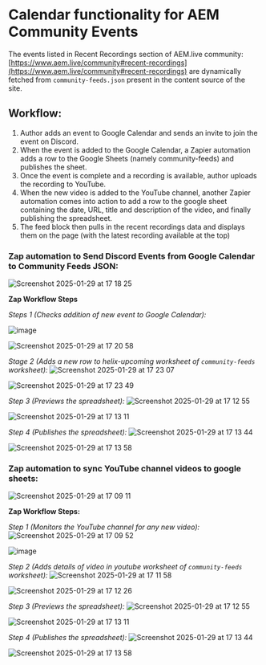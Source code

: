 # Calendar functionality for AEM Community Events

The events listed in Recent Recordings section of AEM.live community: [https://www.aem.live/community#recent-recordings](https://www.aem.live/community#recent-recordings) are dynamically fetched from `community-feeds.json` present in the content source of the site.

## Workflow:
1. Author adds an event to Google Calendar and sends an invite to join the event on Discord.
2. When the event is added to the Google Calendar, a Zapier automation adds a row to the Google Sheets (namely community-feeds) and publishes the sheet.
3. Once the event is complete and a recording is available, author uploads the recording to YouTube.
4. When the new video is added to the YouTube channel, another Zapier automation comes into action to add a row to the google sheet containing the date, URL, title and description of the video, and finally publishing the spreadsheet.
5. The feed block then pulls in the recent recordings data and displays them on the page (with the latest recording available at the top)

### Zap automation to Send Discord Events from Google Calendar to Community Feeds JSON:

![Screenshot 2025-01-29 at 17 18 25](https://github.com/user-attachments/assets/739b8bb9-8b41-47a2-8029-71f288c86f30)

**Zap Workflow Steps**

_Steps 1 (Checks addition of new event to Google Calendar):_

![image](https://github.com/user-attachments/assets/08fd5b77-ee1b-40f7-b656-d90d366d45af)

![Screenshot 2025-01-29 at 17 20 58](https://github.com/user-attachments/assets/93707862-a3e9-479e-b24a-7619aa8ad1a5)

_Stage 2 (Adds a new row to  helix-upcoming worksheet of `community-feeds` worksheet):_
![Screenshot 2025-01-29 at 17 23 07](https://github.com/user-attachments/assets/2d332186-dda5-474a-887f-3c39a6c40efc)

![Screenshot 2025-01-29 at 17 23 49](https://github.com/user-attachments/assets/7978b9e0-2a75-4bdc-a580-9a9e6661df12)

_Step 3 (Previews the spreadsheet):_
![Screenshot 2025-01-29 at 17 12 55](https://github.com/user-attachments/assets/56d2088c-cb2c-4105-8418-a750dabb712d)

![Screenshot 2025-01-29 at 17 13 11](https://github.com/user-attachments/assets/2f2b0490-bc1d-4e12-8464-6fd53e47e756)

_Step 4 (Publishes the spreadsheet):_
![Screenshot 2025-01-29 at 17 13 44](https://github.com/user-attachments/assets/eae4793a-3f5d-47c9-97d6-a19def9e411f)

![Screenshot 2025-01-29 at 17 13 58](https://github.com/user-attachments/assets/1eaeac10-aa91-4f9c-b17f-4405e2475b2d)


### Zap automation to sync YouTube channel videos to google sheets:

![Screenshot 2025-01-29 at 17 09 11](https://github.com/user-attachments/assets/c8e87d8e-236a-441b-a78b-4113617af3bf)

**Zap Workflow Steps:**

_Step 1 (Monitors the YouTube channel for any new video):_
![Screenshot 2025-01-29 at 17 09 52](https://github.com/user-attachments/assets/d95d3239-1c6b-4f43-be81-089433602241)

![image](https://github.com/user-attachments/assets/0021dc85-396c-465e-b619-1b51d1f333a8)

_Step 2 (Adds details of video in youtube worksheet of `community-feeds` worksheet):_
![Screenshot 2025-01-29 at 17 11 58](https://github.com/user-attachments/assets/ff721691-a7fd-4761-adb2-91a0f4c324b2)

![Screenshot 2025-01-29 at 17 12 26](https://github.com/user-attachments/assets/1ecddb13-34ef-4ab8-8ff1-75aaa519de00)

_Step 3 (Previews the spreadsheet):_
![Screenshot 2025-01-29 at 17 12 55](https://github.com/user-attachments/assets/56d2088c-cb2c-4105-8418-a750dabb712d)

![Screenshot 2025-01-29 at 17 13 11](https://github.com/user-attachments/assets/2f2b0490-bc1d-4e12-8464-6fd53e47e756)

_Step 4 (Publishes the spreadsheet):_
![Screenshot 2025-01-29 at 17 13 44](https://github.com/user-attachments/assets/eae4793a-3f5d-47c9-97d6-a19def9e411f)

![Screenshot 2025-01-29 at 17 13 58](https://github.com/user-attachments/assets/1eaeac10-aa91-4f9c-b17f-4405e2475b2d)
